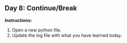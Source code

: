 ## Day 8: Continue/Break
**Instructions:** 
1. Open a new python file.
2. Update the log file with what you have learned today.
